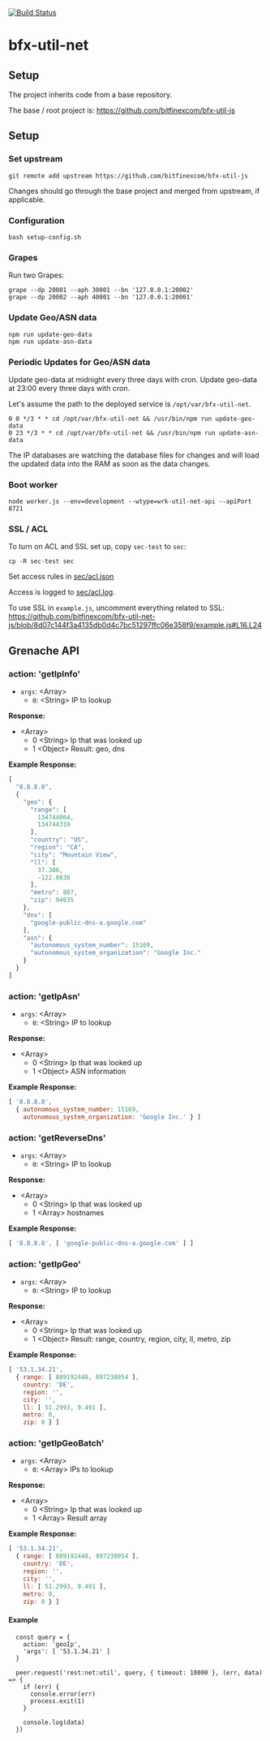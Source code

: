 [![Build Status](https://travis-ci.org/bitfinexcom/bfx-util-net-js.svg?branch=master)](https://travis-ci.org/bitfinexcom/bfx-util-net-js)

# bfx-util-net

## Setup

The project inherits code from a base repository.

The base / root project is: https://github.com/bitfinexcom/bfx-util-js

## Setup

### Set upstream

```
git remote add upstream https://github.com/bitfinexcom/bfx-util-js
```

Changes should go through the base project and merged from upstream, if applicable.

### Configuration

```
bash setup-config.sh
```

### Grapes

Run two Grapes:

```
grape --dp 20001 --aph 30001 --bn '127.0.0.1:20002'
grape --dp 20002 --aph 40001 --bn '127.0.0.1:20001'
```

### Update Geo/ASN data

```
npm run update-geo-data
npm run update-asn-data
```

### Periodic Updates for Geo/ASN data

Update geo-data at midnight every three days with cron.
Update geo-data at 23:00 every three days with cron.


Let's assume the path to the deployed service is `/opt/var/bfx-util-net`.

```
0 0 */3 * * cd /opt/var/bfx-util-net && /usr/bin/npm run update-geo-data
0 23 */3 * * cd /opt/var/bfx-util-net && /usr/bin/npm run update-asn-data
```

The IP databases are watching the database files for changes and will load
the updated data into the RAM as soon as the data changes.

### Boot worker

```
node worker.js --env=development --wtype=wrk-util-net-api --apiPort 8721
```

### SSL / ACL

To turn on ACL and SSL set up, copy `sec-test` to `sec`:

```
cp -R sec-test sec
```

Set access rules in [sec/acl.json](https://github.com/bitfinexcom/bfx-util-net-js/blob/8d07c144f3a4135db0d4c7bc51297ffc06e358f9/sec-test/acl.json)

Access is logged to [sec/acl.log](https://github.com/bitfinexcom/bfx-util-net-js/blob/8d07c144f3a4135db0d4c7bc51297ffc06e358f9/sec-test/acl.log).

To use SSL in `example.js`, uncomment everything related to SSL: https://github.com/bitfinexcom/bfx-util-net-js/blob/8d07c144f3a4135db0d4c7bc51297ffc06e358f9/example.js#L16.L24

## Grenache API

### action: 'getIpInfo'

  - `args`: &lt;Array&gt;
    - `0`: &lt;String&gt; IP to lookup

**Response:**

  - &lt;Array&gt;
    - 0 &lt;String&gt; Ip that was looked up
    - 1 &lt;Object&gt; Result: geo, dns

**Example Response:**

```js
[
  "8.8.8.8",
  {
    "geo": {
      "range": [
        134744064,
        134744319
      ],
      "country": "US",
      "region": "CA",
      "city": "Mountain View",
      "ll": [
        37.386,
        -122.0838
      ],
      "metro": 807,
      "zip": 94035
    },
    "dns": [
      "google-public-dns-a.google.com"
    ],
    "asn": {
      "autonomous_system_number": 15169,
      "autonomous_system_organization": "Google Inc."
    }
  }
]
```

### action: 'getIpAsn'

  - `args`: &lt;Array&gt;
    - `0`: &lt;String&gt; IP to lookup

**Response:**

  - &lt;Array&gt;
    - 0 &lt;String&gt; Ip that was looked up
    - 1 &lt;Object&gt; ASN information

 **Example Response:**

```js
[ '8.8.8.8',
  { autonomous_system_number: 15169,
    autonomous_system_organization: 'Google Inc.' } ]
```

### action: 'getReverseDns'


  - `args`: &lt;Array&gt;
    - `0`: &lt;String&gt; IP to lookup

**Response:**

  - &lt;Array&gt;
    - 0 &lt;String&gt; Ip that was looked up
    - 1 &lt;Array&gt; hostnames

**Example Response:**

```js
[ '8.8.8.8', [ 'google-public-dns-a.google.com' ] ]
```

### action: 'getIpGeo'

  - `args`: &lt;Array&gt;
    - `0`: &lt;String&gt; IP to lookup

**Response:**

  - &lt;Array&gt;
    - 0 &lt;String&gt; Ip that was looked up
    - 1 &lt;Object&gt; Result: range, country, region, city, ll, metro, zip

**Example Response:**

```js
[ '53.1.34.21',
  { range: [ 889192448, 897238054 ],
    country: 'DE',
    region: '',
    city: '',
    ll: [ 51.2993, 9.491 ],
    metro: 0,
    zip: 0 } ]
```

### action: 'getIpGeoBatch'

  - `args`: &lt;Array&gt;
    - `0`: &lt;Array&gt; IPs to lookup

**Response:**

  - &lt;Array&gt;
    - 0 &lt;String&gt; Ip that was looked up
    - 1 &lt;Array&gt; Result array

**Example Response:**

```js
[ '53.1.34.21',
  { range: [ 889192448, 897238054 ],
    country: 'DE',
    region: '',
    city: '',
    ll: [ 51.2993, 9.491 ],
    metro: 0,
    zip: 0 } ]
```

#### Example

```
  const query = {
    action: 'geoIp',
    'args': [ '53.1.34.21' ]
  }

  peer.request('rest:net:util', query, { timeout: 10000 }, (err, data) => {
    if (err) {
      console.error(err)
      process.exit(1)
    }

    console.log(data)
  })
```
